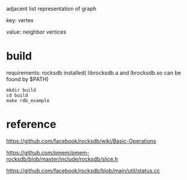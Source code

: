adjacent list representation of graph

key: vertex 

value: neighbor vertices

# build

requirements: rocksdb installed( librocksdb.a and lbrocksdb.so can be found by $PATH)

```
mkdir build
cd build
make rdb_example
```

# reference

https://github.com/facebook/rocksdb/wiki/Basic-Operations

https://github.com/pmem/pmem-rocksdb/blob/master/include/rocksdb/slice.h

https://github.com/facebook/rocksdb/blob/main/util/status.cc


